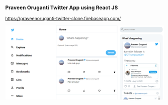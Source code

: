 ### Praveen Oruganti  Twitter  App using React JS
https://praveenoruganti-twitter-clone.firebaseapp.com/

![screenshot of the app](https://raw.githubusercontent.com/praveenoruganti/praveenoruganti-reactjs/master/0_Projects/praveenoruganti-twitter-app/src/images/screenshot.PNG "Twitter App")

